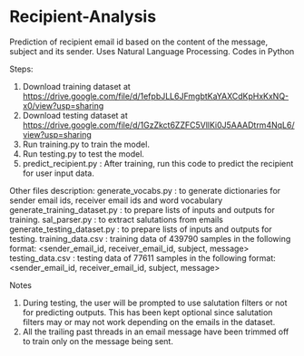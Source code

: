# Recipient-Analysis
Prediction of recipient email id based on the content of the message, subject and its sender. Uses Natural Language Processing. Codes in Python

Steps:
1. Download training dataset at https://drive.google.com/file/d/1efpbJLL6JFmgbtKaYAXCdKpHxKxNQ-x0/view?usp=sharing
2. Download testing dataset at https://drive.google.com/file/d/1GzZkct6ZZFC5VllKi0J5AAADtrm4NqL6/view?usp=sharing
3. Run training.py to train the model.
4. Run testing.py to test the model. 
5. predict_recipient.py : After training, run this code to predict the recipient for user input  data.

Other files description:
generate_vocabs.py  : to generate dictionaries for sender email ids, receiver email ids and word vocabulary
generate_training_dataset.py : to prepare lists of inputs and outputs for training.
sal_parser.py : to extract salutations from emails
generate_testing_dataset.py : to prepare lists of inputs and outputs for testing.
training_data.csv : training data of 439790 samples in the following format: <sender_email_id, receiver_email_id, subject, message> 
testing_data.csv : testing data of 77611 samples in the following format: <sender_email_id, receiver_email_id, subject, message>


Notes
1.	During testing, the user will be prompted to use salutation filters or not for predicting outputs. This has been kept optional since salutation filters may or may not work depending on the emails in the dataset.
2.	All the trailing past threads in an email message have been trimmed off to train only on the message being sent.

